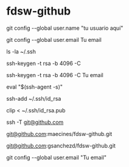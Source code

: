 # fdsw-github

git config --global user.name "tu usuario aquí"

git config --global user.email Tu email

ls -la ~/.ssh

ssh-keygen -t rsa -b 4096 -C

ssh-keygen -t rsa -b 4096 -C Tu email

eval "$(ssh-agent -s)"

ssh-add ~/.ssh/id_rsa

clip < ~/.ssh/id_rsa.pub

ssh -T git@github.com

git@github.com:maecines/fdsw-github.git

git@github.com:gsanchezd/fdsw-github.git

 git config --global user.email "Tu email"
